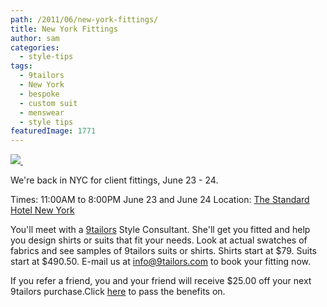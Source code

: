 ```yaml
---
path: /2011/06/new-york-fittings/
title: New York Fittings
author: sam
categories: 
  - style-tips
tags: 
  - 9tailors
  - New York
  - bespoke
  - custom suit
  - menswear
  - style tips
featuredImage: 1771
---
```

[![](http://4.bp.blogspot.com/-9f-8TBfZDAU/TekLQ4t7U_I/AAAAAAAAJYw/3AyTCf_x204/s400/nyc_jun2011.jpg) ](http://4.bp.blogspot.com/-9f-8TBfZDAU/TekLQ4t7U_I/AAAAAAAAJYw/3AyTCf_x204/s1600/nyc_jun2011.jpg)

We're back in NYC for client fittings, June 23 - 24.

Times: 11:00AM to 8:00PM June 23 and June 24 Location: [The Standard Hotel New York](http://www.standardhotels.com/new-york-city/)

You'll meet with a [9tailors](http://9tailors.com/) Style Consultant. She'll get you fitted and help you design shirts or suits that fit your needs. Look at actual swatches of fabrics and see samples of 9tailors suits or shirts. Shirts start at $79. Suits start at $490.50. E-mail us at [info@9tailors.com](mailto:info@9tailors.com) to book your fitting now.

If you refer a friend, you and your friend will receive $25.00 off your next 9tailors purchase.Click [here](https://spreadsheets.google.com/spreadsheet/viewform?hl=en_US&formkey=dGFGbnEyaTMzMEZRMnpEQm5VaXM5NGc6MQ#gid=0) to pass the benefits on.